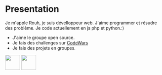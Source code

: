# Presentation
Je m'apple Rouh, je suis dévelloppeur web. J'aime programmer et résudre des problème. Je code actuellement en js php et python.:)
- J'aime le groupe open source.
- Je fais des challenges sur [CodeWars](https://www.codewars.com/users/Huor97)
- Je fais des projets en groupes.

<div>
<img src="[https://github.com/favicon.ico](https://user-images.githubusercontent.com/70602221/221041210-b72eea9c-a954-4087-a110-ffd6b9086d56.png)" width="48">

<img src="https://user-images.githubusercontent.com/70602221/221041266-d0609219-e7cb-4095-979a-e0f320b25498.png" width="48">
</div>
